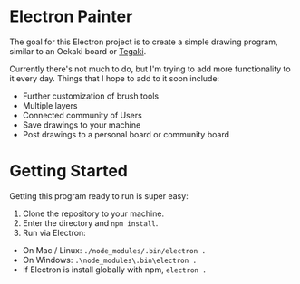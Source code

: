 # Electron Painter

The goal for this Electron project is to create a simple drawing program, similar to an Oekaki board or [Tegaki](http://te2.tewi.us/).

Currently there's not much to do, but I'm trying to add more functionality to it every day. Things that I hope to add to it soon include:
* Further customization of brush tools
* Multiple layers
* Connected community of Users
* Save drawings to your machine
* Post drawings to a personal board or community board

# Getting Started
Getting this program ready to run is super easy:
1. Clone the repository to your machine.
2. Enter the directory and `npm install`.
3. Run via Electron:
* On Mac / Linux: `./node_modules/.bin/electron .`
* On Windows: `.\node_modules\.bin\electron .`
* If Electron is install globally with npm, `electron .`
